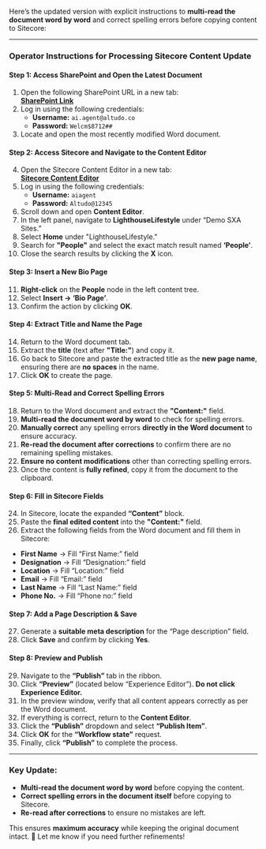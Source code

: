 Here’s the updated version with explicit instructions to **multi-read the document word by word** and correct spelling errors before copying content to Sitecore:  

---

### **Operator Instructions for Processing Sitecore Content Update**  

#### **Step 1: Access SharePoint and Open the Latest Document**  
1. Open the following SharePoint URL in a new tab:  
   **[SharePoint Link](https://edynamics.sharepoint.com/sites/AIAgentDemo/Shared%20Documents/Forms/AllItems.aspx?id=%2Fsites%2FAIAgentDemo%2FShared%20Documents%2FDemo%20Assets%2FPublications&viewid=b9839b1d%2D2439%2D46c1%2Dabf0%2Db66eab123420)**  
2. Log in using the following credentials:  
   - **Username:** `ai.agent@altudo.co`  
   - **Password:** `Welcm$8712##`  
3. Locate and open the most recently modified Word document.  

#### **Step 2: Access Sitecore and Navigate to the Content Editor**  
4. Open the Sitecore Content Editor in a new tab:  
   **[Sitecore Content Editor](https://testautomation-cm.sitecoredemo.com/sitecore/shell/sitecore/client/Applications/Launchpad)**  
5. Log in using the following credentials:  
   - **Username:** `aiagent`  
   - **Password:** `Altudo@12345`  
6. Scroll down and open **Content Editor**.  
7. In the left panel, navigate to **LighthouseLifestyle** under “Demo SXA Sites.”  
8. Select **Home** under "LighthouseLifestyle."  
9. Search for **"People"** and select the exact match result named **‘People’**.  
10. Close the search results by clicking the **X** icon.  

#### **Step 3: Insert a New Bio Page**  
11. **Right-click** on the **People** node in the left content tree.  
12. Select **Insert → ‘Bio Page’**.  
13. Confirm the action by clicking **OK**.  

#### **Step 4: Extract Title and Name the Page**  
14. Return to the Word document tab.  
15. Extract the **title** (text after **"Title:"**) and copy it.  
16. Go back to Sitecore and paste the extracted title as the **new page name**, ensuring there are **no spaces** in the name.  
17. Click **OK** to create the page.  

#### **Step 5: Multi-Read and Correct Spelling Errors**  
18. Return to the Word document and extract the **"Content:"** field.  
19. **Multi-read the document word by word** to check for spelling errors.  
20. **Manually correct** any spelling errors **directly in the Word document** to ensure accuracy.  
21. **Re-read the document after corrections** to confirm there are no remaining spelling mistakes.  
22. **Ensure no content modifications** other than correcting spelling errors.  
23. Once the content is **fully refined**, copy it from the document to the clipboard.  

#### **Step 6: Fill in Sitecore Fields**  
24. In Sitecore, locate the expanded **“Content”** block.  
25. Paste the **final edited content** into the **"Content:"** field.  
26. Extract the following fields from the Word document and fill them in Sitecore:  
   - **First Name** → Fill “First Name:” field  
   - **Designation** → Fill “Designation:” field  
   - **Location** → Fill “Location:” field  
   - **Email** → Fill “Email:” field  
   - **Last Name** → Fill “Last Name:” field  
   - **Phone No.** → Fill “Phone no:” field  

#### **Step 7: Add a Page Description & Save**  
27. Generate a **suitable meta description** for the “Page description” field.  
28. Click **Save** and confirm by clicking **Yes**.  

#### **Step 8: Preview and Publish**  
29. Navigate to the **“Publish”** tab in the ribbon.  
30. Click **“Preview”** (located below “Experience Editor”). **Do not click Experience Editor.**  
31. In the preview window, verify that all content appears correctly as per the Word document.  
32. If everything is correct, return to the **Content Editor**.  
33. Click the **“Publish”** dropdown and select **“Publish Item”**.  
34. Click **OK** for the **“Workflow state”** request.  
35. Finally, click **“Publish”** to complete the process.  

---

### **Key Update:**  
- **Multi-read the document word by word** before copying the content.  
- **Correct spelling errors in the document itself** before copying to Sitecore.  
- **Re-read after corrections** to ensure no mistakes are left.  

This ensures **maximum accuracy** while keeping the original document intact. 🚀 Let me know if you need further refinements!
